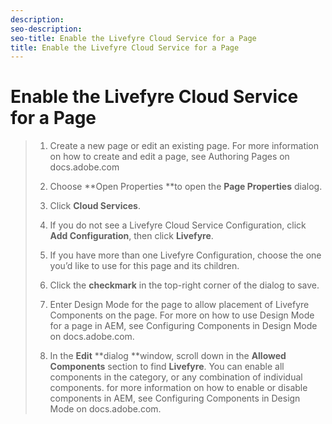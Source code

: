 ```yaml
---
description: 
seo-description: 
seo-title: Enable the Livefyre Cloud Service for a Page
title: Enable the Livefyre Cloud Service for a Page
---
```


# Enable the Livefyre Cloud Service for a Page

>1. Create a new page or edit an existing page. For more information on how to create and edit a page, see Authoring Pages on docs.adobe.com
>   
>1. Choose **Open Properties **to open the **Page Properties** dialog.
>   
>1. Click **Cloud Services**.
>   
>1. If you do not see a Livefyre Cloud Service Configuration, click **Add Configuration**, then click **Livefyre**.
>   
>1. If you have more than one Livefyre Configuration, choose the one you’d like to use for this page and its children.
>   
>1. Click the **checkmark** in the top-right corner of the dialog to save.
>   
>1. Enter Design Mode for the page to allow placement of Livefyre Components on the page. For more on how to use Design Mode for a page in AEM, see Configuring Components in Design Mode on docs.adobe.com.
>   
>1. In the **Edit** **dialog **window, scroll down in the **Allowed Components** section to find **Livefyre**. You can enable all components in the category, or any combination of individual components. for more information on how to enable or disable components in AEM, see Configuring Components in Design Mode on docs.adobe.com.
>   
>   
